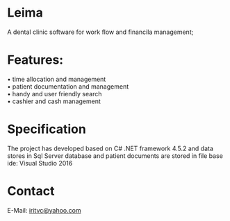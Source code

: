 # Leima
A dental clinic software for work flow and financila management;

# Features:
•	time allocation and management  
•	patient documentation and management  
•	handy and user friendly search  
•	cashier and cash management  

# Specification
The project has developed based on C# .NET framework 4.5.2 and data stores in Sql Server database and patient documents are stored in file
base ide: Visual Studio 2016
# Contact
E-Mail:	iritvc@yahoo.com
	
